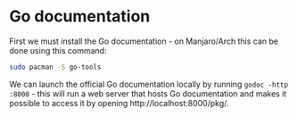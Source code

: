 # Go documentation

First we must install the Go documentation - on Manjaro/Arch this can be done using this command:

```bash
sudo pacman -S go-tools
```

We can launch the official Go documentation locally by running `godoc -http :8000` - this will run a web server that hosts Go documentation and makes it possible to access it by opening http://localhost:8000/pkg/.

